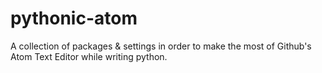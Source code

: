 # pythonic-atom
A collection of packages &amp; settings in order to make the most of Github's Atom Text Editor while writing python.
